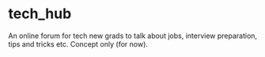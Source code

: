 # tech_hub
An online forum for tech new grads to talk about jobs, interview preparation, tips and tricks etc. Concept only (for now).
